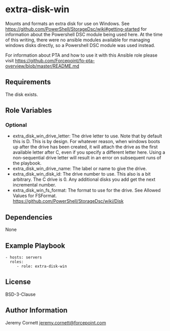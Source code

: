 # extra-disk-win

Mounts and formats an extra disk for use on Windows. See https://github.com/PowerShell/StorageDsc/wiki#getting-started
for information about the Powershell DSC module being used here. At the time of this writing, there were no ansible
modules available for managing windows disks directly, so a Powershell DSC module was used instead.

For information about PTA and how to use it with this Ansible role please visit https://github.com/Forcepoint/fp-pta-overview/blob/master/README.md

## Requirements

The disk exists.

## Role Variables

### Optional

* extra_disk_win_drive_letter: The drive letter to use. Note that by default this is D. This is by design. 
  For whatever reason, when windows boots up after the drive has been created, it will attach the drive as the first
  available letter after C, even if you specify a different letter here. Using a non-sequential drive letter will result in
  an error on subsequent runs of the playbook.
* extra_disk_win_drive_name: The label or name to give the drive.
* extra_disk_win_disk_id: The drive number to use. This also is a bit arbitrary. The C drive is 0. Any additional disks
  you add get the next incremental number.
* extra_disk_win_fs_format: The format to use for the drive. See Allowed Values for FSFormat. https://github.com/PowerShell/StorageDsc/wiki/Disk

## Dependencies

None

## Example Playbook

    - hosts: servers
      roles:
         - role: extra-disk-win

## License

BSD-3-Clause

## Author Information

Jeremy Cornett <jeremy.cornett@forcepoint.com>
